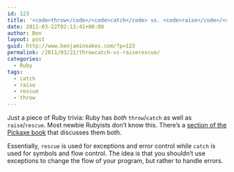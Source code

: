 ```yaml
---
id: 123
title: '<code>throw</code>/<code>catch</code> vs. <code>raise</code>/<code>rescue</code>'
date: 2011-03-22T02:13:41+00:00
author: Ben
layout: post
guid: http://www.benjaminoakes.com/?p=123
permalink: /2011/03/22/throwcatch-vs-raiserescue/
categories:
  - Ruby
tags:
  - catch
  - raise
  - rescue
  - throw
---
```

Just a piece of Ruby trivia: Ruby has _both_ `throw`/`catch` as well as `raise`/`rescue`. Most newbie Rubyists don&#8217;t know this. There&#8217;s a [section of the Pickaxe book](http://ruby.activeventure.com/programmingruby/book/tut_exceptions.html) that discusses them both.

Essentially, `rescue` is used for exceptions and error control while `catch` is used for symbols and flow control. The idea is that you shouldn&#8217;t use exceptions to change the flow of your program, but rather to handle errors.